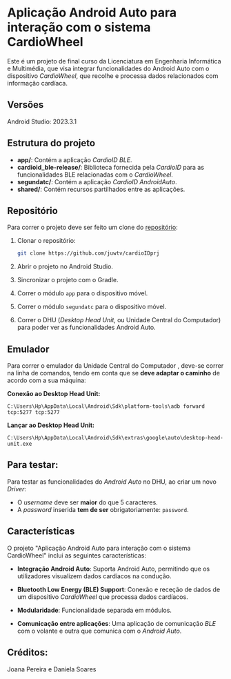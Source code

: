 # Aplicação Android Auto para interação com o sistema CardioWheel

Este é um projeto de final curso da Licenciatura em Engenharia Informática e Multimédia, que visa integrar funcionalidades do Android Auto com o dispositivo *CardioWheel*, que recolhe e processa dados relacionados com informação cardíaca.


## Versões
Android Studio: 2023.3.1

## Estrutura do projeto

- **app/**: Contém a aplicação *CardioID BLE*.
- **cardioid_ble-release/**: Biblioteca fornecida pela *CardioID* para as funcionalidades BLE relacionadas com o *CardioWheel*.
- **segundatc/**: Contém a aplicação *CardioID AndroidAuto*.
- **shared/**: Contém recursos partilhados entre as aplicações.


## Repositório
Para correr o projeto deve ser feito um clone do [repositório](https://github.com/juwtv/cardioIDprj):

1. Clonar o repositório:
    ```bash
    git clone https://github.com/juwtv/cardioIDprj
    ```

2. Abrir o projeto no Android Studio.

3. Sincronizar o projeto com o Gradle.

4. Correr o módulo `app` para o dispositivo móvel.

5. Correr o módulo `segundatc` para o dispositivo móvel.

6. Correr o DHU (*Desktop Head Unit*, ou Unidade Central do Computador) para poder ver as funcionalidades Android Auto.

    
## Emulador
Para correr o emulador da Unidade Central do Computador , deve-se correr na linha de comandos, tendo em conta que se **deve adaptar o caminho** de acordo com a sua máquina:

**Conexão ao Desktop Head Unit:**
```
C:\Users\Hp\AppData\Local\Android\Sdk\platform-tools\adb forward tcp:5277 tcp:5277
```    

**Lançar ao Desktop Head Unit:**
```
C:\Users\Hp\AppData\Local\Android\Sdk\extras\google\auto\desktop-head-unit.exe
```

## Para testar:
Para testar as funcionalidades do *Android Auto* no DHU, ao criar um novo *Driver*: 
- O *username* deve ser **maior** do que 5 caracteres.
- A *password* inserida **tem de ser** obrigatoriamente: `password`.


## Características

O projeto "Aplicação Android Auto para interação com o sistema CardioWheel" inclui as seguintes características:

- **Integração Android Auto**: Suporta Android Auto, permitindo que os utilizadores visualizem dados cardíacos na condução.

- **Bluetooth Low Energy (BLE) Support**: Conexão e receção de dados de um dispositivo *CardioWheel* que processa dados cardíacos.

- **Modularidade**: Funcionalidade separada em módulos.

- **Comunicação entre aplicações**: Uma aplicação de comunicação *BLE* com o volante e outra que comunica com o *Android Auto*.


## Créditos:
Joana Pereira e Daniela Soares